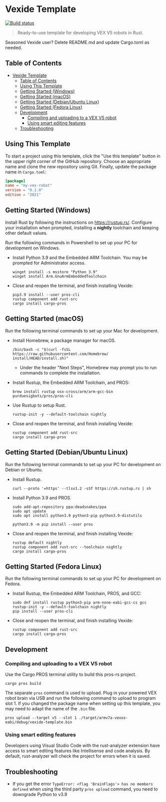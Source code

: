 # Vexide Template

[![Build status](https://github.com/vexide/vexide-template/actions/workflows/rust.yml/badge.svg)](https://github.com/vexide/vexide-template/actions/workflows/rust.yml)

> Ready-to-use template for developing VEX V5 robots in Rust.

Seasoned Vexide user? Delete README.md and update Cargo.toml as needed.

## Table of Contents

- [Vexide Template](#vexide-template)
  - [Table of Contents](#table-of-contents)
  - [Using This Template](#using-this-template)
  - [Getting Started (Windows)](#getting-started-windows)
  - [Getting Started (macOS)](#getting-started-macos)
  - [Getting Started (Debian/Ubuntu Linux)](#getting-started-debianubuntu-linux)
  - [Getting Started (Fedora Linux)](#getting-started-fedora-linux)
  - [Development](#development)
    - [Compiling and uploading to a VEX V5 robot](#compiling-and-uploading-to-a-vex-v5-robot)
    - [Using smart editing features](#using-smart-editing-features)
  - [Troubleshooting](#troubleshooting)

## Using This Template

To start a project using this template, click the "Use this template" button in the upper right corner of the GitHub repository. Choose an appropriate name and clone the new repository using Git. Finally, update the package name in `Cargo.toml`:

```toml
[package]
name = "my-vex-robot"
version = "0.1.0"
edition = "2021"
```

## Getting Started (Windows)

Install Rust by following the instructions on <https://rustup.rs/>. Configure your installation when prompted, installing a **nightly** toolchain and keeping other default values.

Run the following commands in Powershell to set up your PC for development on Windows.

- Install Python 3.9 and the Embedded ARM Toolchain. You may be prompted for Administrator access.

  ```console
  winget install -s msstore "Python 3.9"
  winget install Arm.GnuArmEmbeddedToolchain
  ```

- Close and reopen the terminal, and finish installing Vexide:

  ```console
  pip3.9 install --user pros-cli
  rustup component add rust-src
  cargo install cargo-pros
  ```

## Getting Started (macOS)

Run the following terminal commands to set up your Mac for development.

- Install Homebrew, a package manager for macOS.

  ```console
  /bin/bash -c "$(curl -fsSL https://raw.githubusercontent.com/Homebrew/  install/HEAD/install.sh)"
  ```

  - Under the header "Next Steps", Homebrew may prompt you to run commands to complete the installation.

- Install Rustup, the Embedded ARM Toolchain, and PROS:

  ```console
  brew install rustup osx-cross/arm/arm-gcc-bin purduesigbots/pros/pros-cli
  ```

- Use Rustup to setup Rust.

  ```console
  rustup-init -y --default-toolchain nightly
  ```

- Close and reopen the terminal, and finish installing Vexide:

  ```console
  rustup component add rust-src
  cargo install cargo-pros
  ```

## Getting Started (Debian/Ubuntu Linux)

Run the following terminal commands to set up your PC for development on Debian or Ubuntu.

- Install Rustup.

  ```console
  curl --proto '=https' --tlsv1.2 -sSf https://sh.rustup.rs | sh
  ```

- Install Python 3.9 and PROS.

  ```console
  sudo add-apt-repository ppa:deadsnakes/ppa
  sudo apt update
  sudo apt install python3.9 python3-pip python3.9-distutils

  python3.9 -m pip install --user pros
  ```

- Close and reopen the terminal, and finish installing Vexide:

  ```console
  rustup default nightly
  rustup component add rust-src --toolchain nightly
  cargo install cargo-pros
  ```

## Getting Started (Fedora Linux)

Run the following terminal commands to set up your PC for development on Fedora.

- Install Rustup, the Embedded ARM Toolchain, PROS, and GCC:

  ```console
  sudo dnf install rustup python3-pip arm-none-eabi-gcc-cs gcc
  rustup-init -y --default-toolchain nightly
  pip install --user pros-cli
  ```

- Close and reopen the terminal, and finish installing Vexide:

  ```console
  rustup component add rust-src
  cargo install cargo-pros
  ```

## Development

### Compiling and uploading to a VEX V5 robot

Use the Cargo PROS terminal utility to build this pros-rs project.

```console
cargo pros build
```

The separate `pros` command is used to upload. Plug in your powered VEX robot brain via USB and run the following command to upload to program slot 1. If you changed the package name when setting up this template, you may need to adapt the name of the `.bin` file.

```console
pros upload --target v5 --slot 1 ./target/armv7a-vexos-eabi/debug/vexide-template.bin
```

<!--
### Debugging in the pros-rs simulator

If you have PROS Simulator installed, you can use it to run this project without real VEX hardware for debugging and development purposes. Start by adding the WebAssembly Rust target:

```console
rustup target add wasm32-unknown-unknown
```

Build the project for the simulator by running:

```console
cargo pros build -s
```

Then open this project in PROS Simulator to run and debug the robot code.
-->
### Using smart editing features

Developers using Visual Studio Code with the rust-analyzer extension have access to smart editing features like Intellisense and code analysis. By default, rust-analyzer will check the project for errors when it is saved.

## Troubleshooting

- If you get the error `TypeError: <flag 'BrainFlags'> has no members defined` when using the third party `pros upload` command, you need to downgrade Python to v3.9
